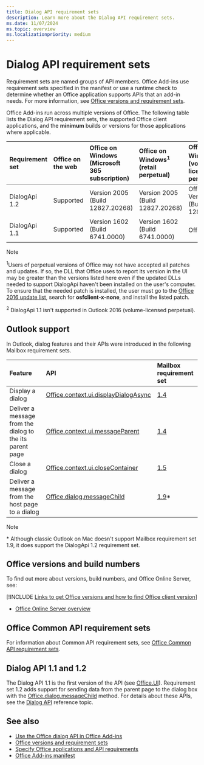 ```yaml
---
title: Dialog API requirement sets
description: Learn more about the Dialog API requirement sets.
ms.date: 11/07/2024
ms.topic: overview
ms.localizationpriority: medium
---
```


# Dialog API requirement sets

Requirement sets are named groups of API members. Office Add-ins use requirement sets specified in the manifest or use a runtime check to determine whether an Office application supports APIs that an add-in needs. For more information, see [Office versions and requirement sets](/office/dev/add-ins/develop/office-versions-and-requirement-sets).

Office Add-ins run across multiple versions of Office. The following table lists the Dialog API requirement sets, the supported Office client applications, and the **minimum** builds or versions for those applications where applicable.

| Requirement set | Office on the web | Office on Windows<br>(Microsoft 365 subscription) | Office on Windows<sup>1</sup><br>(retail perpetual) | Office on Windows<sup>1</sup><br>(volume-licensed perpetual) | Office on Mac | Office on iPad | Office Online Server |
|:-----|:-----|:-----|:-----|:-----|:-----|:-----|:-----|
| DialogApi 1.2 | Supported | Version 2005 (Build 12827.20268) | Version 2005 (Build 12827.20268) | Office 2021: Version 2005 (Build 12827.20268) | Version 16.37 (20051002) | Version 16.37 | Not supported |
| DialogApi 1.1 | Supported | Version 1602 (Build 6741.0000) | Version 1602 (Build 6741.0000) | Office 2016<sup>2</sup> | Version 15.20 | Version 1.22 | Version 1608 (Build 7601.6800) |

> [!NOTE]
> <sup>1</sup>Users of perpetual versions of Office may not have accepted all patches and updates. If so, the DLL that Office uses to report its version in the UI may be greater than the versions listed here even if the updated DLLs needed to support DialogApi haven't been installed on the user's computer. To ensure that the needed patch is installed, the user must go to the [Office 2016 update list](/officeupdates/msp-files-office-2016), search for **osfclient-x-none**, and install the listed patch.
>
> <sup>2</sup> DialogApi 1.1 isn't supported in Outlook 2016 (volume-licensed perpetual).

## Outlook support

In Outlook, dialog features and their APIs were introduced in the following Mailbox requirement sets.

| Feature | API | Mailbox requirement set |
| :----- | :----- | :----- |
| Display a dialog | [Office.context.ui.displayDialogAsync](/javascript/api/office/office.ui#office-office-ui-displaydialogasync-member(1)) | [1.4](../outlook/requirement-set-1.4/outlook-requirement-set-1.4.md) |
| Deliver a message from the dialog to the its parent page | [Office.context.ui.messageParent](/javascript/api/office/office.ui#office-office-ui-messageparent-member(1)) | [1.4](../outlook/requirement-set-1.4/outlook-requirement-set-1.4.md) |
| Close a dialog | [Office.context.ui.closeContainer](/javascript/api/office/office.ui#office-office-ui-closecontainer-member(1)) | [1.5](../outlook/requirement-set-1.5/outlook-requirement-set-1.5.md) |
| Deliver a message from the host page to a dialog | [Office.dialog.messageChild](/javascript/api/office/office.dialog#office-office-dialog-messagechild-member(1)) | [1.9](../outlook/requirement-set-1.9/outlook-requirement-set-1.9.md)\* |

> [!NOTE]
> \* Although classic Outlook on Mac doesn't support Mailbox requirement set 1.9, it does support the DialogApi 1.2 requirement set.

## Office versions and build numbers

To find out more about versions, build numbers, and Office Online Server, see:

[!INCLUDE [Links to get Office versions and how to find Office client version](../../includes/links-get-office-versions-builds.md)]

- [Office Online Server overview](/officeonlineserver/office-online-server-overview)

## Office Common API requirement sets

For information about Common API requirement sets, see [Office Common API requirement sets](office-add-in-requirement-sets.md).

## Dialog API 1.1 and 1.2

The Dialog API 1.1 is the first version of the API (see [Office.UI](/javascript/api/office/office.ui)). Requirement set 1.2 adds support for sending data from the parent page to the dialog box with the [Office.dialog.messageChild](/javascript/api/office/office.dialog#office-office-dialog-messagechild-member(1)) method. For details about these APIs, see the [Dialog API](/javascript/api/office/office.ui) reference topic.

## See also

- [Use the Office dialog API in Office Add-ins](/office/dev/add-ins/develop/dialog-api-in-office-add-ins)
- [Office versions and requirement sets](/office/dev/add-ins/develop/office-versions-and-requirement-sets)
- [Specify Office applications and API requirements](/office/dev/add-ins/develop/specify-office-hosts-and-api-requirements)
- [Office Add-ins manifest](/office/dev/add-ins/develop/add-in-manifests)
